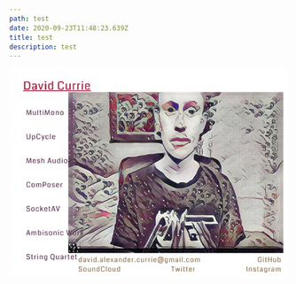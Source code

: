 ```yaml
---
path: test
date: 2020-09-23T11:48:23.639Z
title: test
description: test
---
```

![](../assets/website.png)